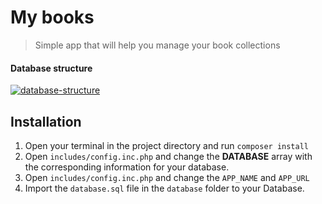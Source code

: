 

# My books
> Simple app that will help you manage your book collections

#### Database structure
<a href="https://github.com/Christian-Vasilev/Books"><img src="https://i.imgur.com/HDdhYoO.png" alt="database-structure"></a>

## Installation

1. Open your terminal in the project directory and run `composer install`
1. Open `includes/config.inc.php` and change the **DATABASE** array with
the corresponding information for your database.
1. Open `includes/config.inc.php` and change the `APP_NAME` and `APP_URL`
1. Import the `database.sql` file in the `database` folder to your Database.